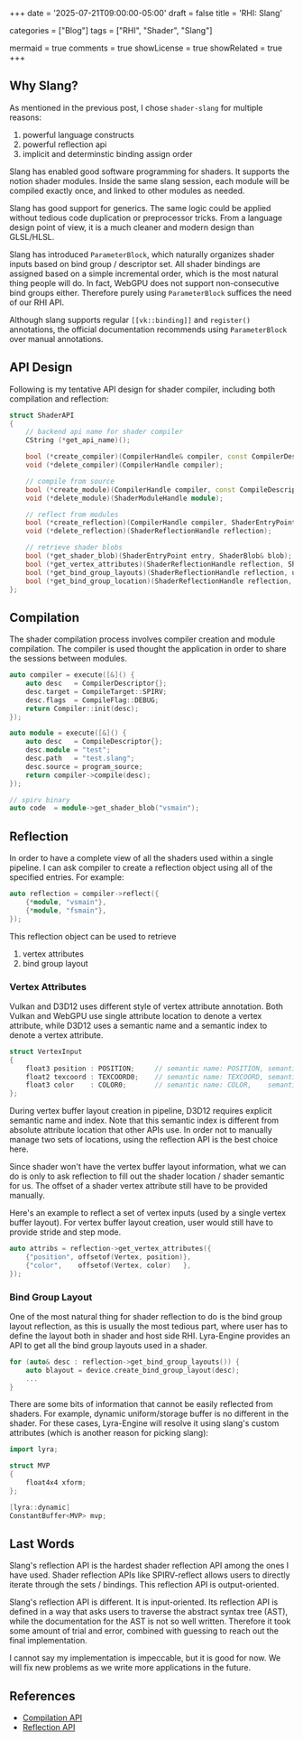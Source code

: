 +++
date = '2025-07-21T09:00:00-05:00'
draft = false
title = 'RHI: Slang'

categories = ["Blog"]
tags = ["RHI", "Shader", "Slang"]

mermaid = true
comments = true
showLicense = true
showRelated = true
+++

## Why Slang?

As mentioned in the previous post, I chose `shader-slang` for multiple reasons:

1. powerful language constructs
2. powerful reflection api
3. implicit and determinstic binding assign order

Slang has enabled good software programming for shaders. It supports the notion
shader modules. Inside the same slang session, each module will be compiled
exactly once, and linked to other modules as needed.

Slang has good support for generics. The same logic could be applied without
tedious code duplication or preprocessor tricks. From a language design point
of view, it is a much cleaner and modern design than GLSL/HLSL.

Slang has introduced `ParameterBlock`, which naturally organizes shader inputs
based on bind group / descriptor set. All shader bindings are assigned based on
a simple incremental order, which is the most natural thing people will do.
In fact, WebGPU does not support non-consecutive bind groups either. Therefore
purely using `ParameterBlock` suffices the need of our RHI API.

Although slang supports regular `[[vk::binding]]` and `register()` annotations,
the official documentation recommends using `ParameterBlock` over manual annotations.

## API Design

Following is my tentative API design for shader compiler, including both compilation
and reflection:

```cpp
struct ShaderAPI
{
    // backend api name for shader compiler
    CString (*get_api_name)();

    bool (*create_compiler)(CompilerHandle& compiler, const CompilerDescriptor& descriptor);
    void (*delete_compiler)(CompilerHandle compiler);

    // compile from source
    bool (*create_module)(CompilerHandle compiler, const CompileDescriptor& desc, ShaderModuleHandle& module);
    void (*delete_module)(ShaderModuleHandle module);

    // reflect from modules
    bool (*create_reflection)(CompilerHandle compiler, ShaderEntryPoints entries, ShaderReflectionHandle& reflection);
    void (*delete_reflection)(ShaderReflectionHandle reflection);

    // retrieve shader blobs
    bool (*get_shader_blob)(ShaderEntryPoint entry, ShaderBlob& blob);
    bool (*get_vertex_attributes)(ShaderReflectionHandle reflection, ShaderAttributes attrs, GPUVertexAttribute* attributes);
    bool (*get_bind_group_layouts)(ShaderReflectionHandle reflection, uint& count, GPUBindGroupLayoutDescriptor* layouts);
    bool (*get_bind_group_location)(ShaderReflectionHandle reflection, CString name, uint& location);
};
```

## Compilation

The shader compilation process involves compiler creation and module compilation.
The compiler is used thought the application in order to share the sessions between
modules.

```cpp
auto compiler = execute([&]() {
    auto desc   = CompilerDescriptor{};
    desc.target = CompileTarget::SPIRV;
    desc.flags  = CompileFlag::DEBUG;
    return Compiler::init(desc);
});

auto module = execute([&]() {
    auto desc   = CompileDescriptor{};
    desc.module = "test";
    desc.path   = "test.slang";
    desc.source = program_source;
    return compiler->compile(desc);
});

// spirv binary
auto code  = module->get_shader_blob("vsmain");
```

## Reflection

In order to have a complete view of all the shaders used within a single pipeline.
I can ask compiler to create a reflection object using all of the specified entries.
For example:

```cpp
auto reflection = compiler->reflect({
    {*module, "vsmain"},
    {*module, "fsmain"},
});
```

This reflection object can be used to retrieve
1. vertex attributes
2. bind group layout

### Vertex Attributes

Vulkan and D3D12 uses different style of vertex attribute annotation.
Both Vulkan and WebGPU use single attribute location to denote a vertex attribute,
while D3D12 uses a semantic name and a semantic index to denote a vertex attribute.

```cpp
struct VertexInput
{
    float3 position : POSITION;     // semantic name: POSITION, semantic index: 0, location: 0
    float2 texcoord : TEXCOORD0;    // semantic name: TEXCOORD, semantic index: 0, location: 1
    float3 color    : COLOR0;       // semantic name: COLOR,    semantic index: 0, location: 2
};
```

During vertex buffer layout creation in pipeline, D3D12 requires explicit semantic name
and index. Note that this semantic index is different from absolute attribute location
that other APIs use. In order not to manually manage two sets of locations, using the
reflection API is the best choice here.

Since shader won't have the vertex buffer layout information, what we can do is only
to ask reflection to fill out the shader location / shader semantic for us.
The offset of a shader vertex attribute still have to be provided manually.

Here's an example to reflect a set of vertex inputs (used by a single vertex buffer layout).
For vertex buffer layout creation, user would still have to provide stride and step mode.

```cpp
auto attribs = reflection->get_vertex_attributes({
    {"position", offsetof(Vertex, position)},
    {"color",    offsetof(Vertex, color)   },
});
```

### Bind Group Layout

One of the most natural thing for shader reflection to do is the bind group layout reflection,
as this is usually the most tedious part, where user has to define the layout both in shader
and host side RHI. Lyra-Engine provides an API to get all the bind group layouts used in a shader.

```cpp
for (auto& desc : reflection->get_bind_group_layouts()) {
    auto blayout = device.create_bind_group_layout(desc);
    ...
}
```

There are some bits of information that cannot be easily reflected from shaders. For example,
dynamic uniform/storage buffer is no different in the shader. For these cases, Lyra-Engine will
resolve it using slang's custom attributes (which is another reason for picking slang):

```cpp
import lyra;

struct MVP
{
    float4x4 xform;
};

[lyra::dynamic]
ConstantBuffer<MVP> mvp;
```

## Last Words

Slang's reflection API is the hardest shader reflection API among the ones I have used.
Shader reflection APIs like SPIRV-reflect allows users to directly iterate through the
sets / bindings. This reflection API is output-oriented.

Slang's reflection API is different. It is input-oriented. Its reflection API is defined
in a way that asks users to traverse the abstract syntax tree (AST), while the documentation
for the AST is not so well written. Therefore it took some amount of trial and error, combined
with guessing to reach out the final implementation.

I cannot say my implementation is impeccable, but it is good for now. We will fix new problems
as we write more applications in the future.

## References

- [Compilation API](https://shader-slang.org/docs/compilation-api/)
- [Reflection API](https://shader-slang.org/slang/user-guide/reflection)
